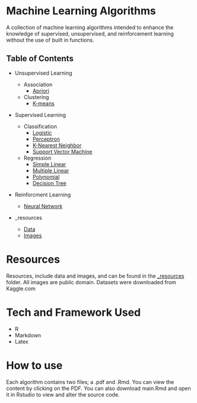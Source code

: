 # Machine Learning Algorithms

<p>
A collection of machine learning algorithms intended to enhance the knowledge of supervised, unsupervised, and reinforcement learning without the use of built in functions.
</p>

## Table of Contents
- Unsupervised Learning <br>
  + Association <br> 
    - [Apriori](https://github.com/RBEllison/Machine-Learning-Algorithm-Projects/tree/main/Unsupervised%20Learning/Association/Apriori) <br>
  + Clustering
    - [K-means]() <br>
- Supervised Learning <br>
  + Classification <br> 
    - [Logistic]() <br>
    - [Perceptron]() <br>
    - [K-Nearest Neighbor]() <br>
    - [Support Vector Machine]() <br>
  + Regression
    - [Simple Linear]() <br>
    - [Multiple Linear]() <br>
    - [Polynomial]() <br>
    - [Decision Tree]() <br>
- Reinforcment Learning <br>
    - [Neural Network]() <br>
    
   
- _resources
    + [Data]() <br>
    + [Images]() <br>


# Resources
Resources, include data and images, and can be found in the [ _resources]() folder. All images are public domain. Datasets were downloaded from Kaggle.com


# Tech and Framework Used
- R
- Markdown
- Latex

# How to use
Each algorithm contains two files; a .pdf and .Rmd. You can view the content by clicking on the PDF. You can also download main.Rmd and open it in Rstudio to view and alter the source code.

